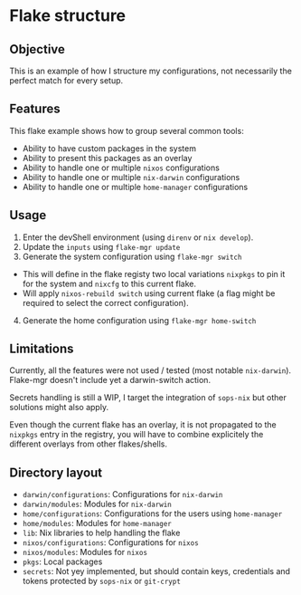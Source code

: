 # Flake structure

## Objective

This is an example of how I structure my configurations,
not necessarily the perfect match for every setup.

## Features

This flake example shows how to group several common tools:

* Ability to have custom packages in the system
* Ability to present this packages as an overlay
* Ability to handle one or multiple `nixos` configurations
* Ability to handle one or multiple `nix-darwin` configurations
* Ability to handle one or multiple `home-manager` configurations

## Usage

1) Enter the devShell environment (using `direnv` or `nix develop`).
2) Update the `inputs` using `flake-mgr update`
3) Generate the system configuration using `flake-mgr switch`
  * This will define in the flake registy two local variations
    `nixpkgs` to pin it for the system and `nixcfg` to this current
    flake.
  * Will apply `nixos-rebuild switch` using current flake (a flag
    might be required to select the correct configuration).
4) Generate the home configuration using `flake-mgr home-switch`

## Limitations

Currently, all the features were not used / tested (most notable
`nix-darwin`). Flake-mgr doesn't include yet a darwin-switch action.

Secrets handling is still a WIP, I target the integration of
`sops-nix` but other solutions might also apply.

Even though the current flake has an overlay, it is not propagated to
the `nixpkgs` entry in the registry, you will have to combine
explicitely the different overlays from other flakes/shells.

## Directory layout

* `darwin/configurations`: Configurations for `nix-darwin`
* `darwin/modules`: Modules for `nix-darwin`
* `home/configurations`: Configurations for the users
  using `home-manager`
* `home/modules`: Modules for `home-manager`
* `lib`: Nix libraries to help handling the flake
* `nixos/configurations`: Configurations for `nixos`
* `nixos/modules`: Modules for `nixos`
* `pkgs`: Local packages
* `secrets`:  Not yey implemented, but should contain
  keys, credentials and tokens protected by `sops-nix`
  or `git-crypt` 

